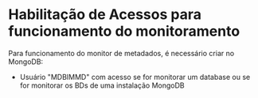 # Habilitação de Acessos para funcionamento do monitoramento
Para funcionamento do monitor de metadados, é necessário criar no MongoDB:

* Usuário "MDBIMMD" com acesso <read> se for monitorar um database ou <readAnyDatabase> se for monitorar os BDs de uma instalação MongoDB
